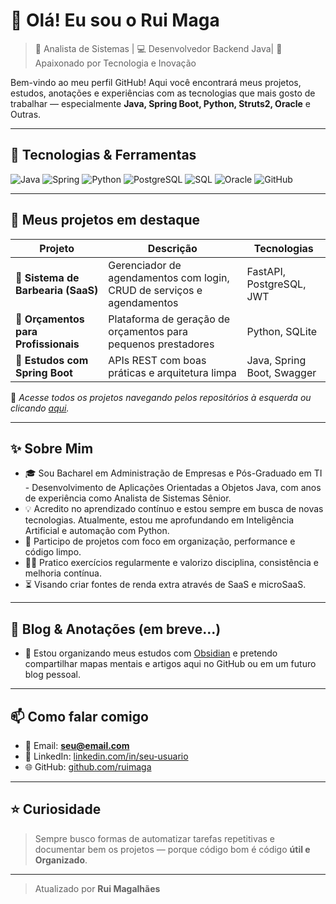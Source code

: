 # 👋 Olá! Eu sou o Rui Maga

> 🎯 Analista de Sistemas | 💻 Desenvolvedor Backend Java| 🚀 Apaixonado por Tecnologia e Inovação

Bem-vindo ao meu perfil GitHub! Aqui você encontrará meus projetos, estudos, anotações e experiências com as tecnologias que mais gosto de trabalhar — especialmente **Java, Spring Boot, Python, Struts2, Oracle** e Outras.

---

## 🚀 Tecnologias & Ferramentas

![Java](https://img.shields.io/badge/Java-ED8B00?style=for-the-badge&logo=java&logoColor=white)
![Spring](https://img.shields.io/badge/Spring-6DB33F?style=for-the-badge&logo=spring&logoColor=white)
![Python](https://img.shields.io/badge/Python-3776AB?style=for-the-badge&logo=python&logoColor=white)
![PostgreSQL](https://img.shields.io/badge/PostgreSQL-4169E1?style=for-the-badge&logo=postgresql&logoColor=white)
![SQL](https://img.shields.io/badge/SQL-4479A1?style=for-the-badge&logo=postgresql&logoColor=white)
![Oracle](https://img.shields.io/badge/Oracle-F80000?style=for-the-badge&logo=oracle&logoColor=white)
![GitHub](https://img.shields.io/badge/GitHub-100000?style=for-the-badge&logo=github&logoColor=white)

---

## 📂 Meus projetos em destaque

| Projeto | Descrição | Tecnologias |
|--------|-----------|-------------|
| 💈 **Sistema de Barbearia (SaaS)** | Gerenciador de agendamentos com login, CRUD de serviços e agendamentos | FastAPI, PostgreSQL, JWT |
| 🧾 **Orçamentos para Profissionais** | Plataforma de geração de orçamentos para pequenos prestadores | Python, SQLite |
| 🧠 **Estudos com Spring Boot** | APIs REST com boas práticas e arquitetura limpa | Java, Spring Boot, Swagger |

📌 *Acesse todos os projetos navegando pelos repositórios à esquerda ou clicando [aqui](https://github.com/ruimaga?tab=repositories).*

---

## ✨ Sobre Mim

- 🎓 Sou Bacharel em Administração de Empresas e Pós-Graduado em TI - Desenvolvimento de Aplicações Orientadas a Objetos Java, com anos de experiência como Analista de Sistemas Sênior.
- 💡 Acredito no aprendizado contínuo e estou sempre em busca de novas tecnologias. Atualmente, estou me aprofundando em Inteligência Artificial e automação com Python.
- 🔧 Participo de projetos com foco em organização, performance e código limpo.
- 🏋️‍♂️ Pratico exercícios regularmente e valorizo disciplina, consistência e melhoria contínua.
- ⏳ Visando criar fontes de renda extra através de SaaS e microSaaS.

---

## 📝 Blog & Anotações (em breve...)

- 🚧 Estou organizando meus estudos com [Obsidian](https://obsidian.md/) e pretendo compartilhar mapas mentais e artigos aqui no GitHub ou em um futuro blog pessoal.

---

## 📫 Como falar comigo

- 📧 Email: **seu@email.com**
- 💼 LinkedIn: [linkedin.com/in/seu-usuario](https://linkedin.com/in/seu-usuario)
- 🌐 GitHub: [github.com/ruimaga](https://github.com/ruimaga)

---

## ⭐ Curiosidade
> Sempre busco formas de automatizar tarefas repetitivas e documentar bem os projetos — porque código bom é código **útil e Organizado**.

---

> Atualizado por **Rui Magalhães**

